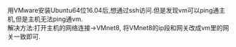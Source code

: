 用VMware安装Ubuntu64位16.04后,想通过ssh访问.但是发现vm可以ping通主机,但是主机无法ping通vm.
<br>解决方法:打开主机的网络连接->VMnet8, 将VMnet8的ip段和网关改成vm里的网关一致即可.
